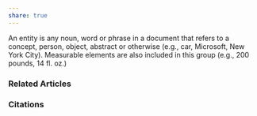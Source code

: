 ```yaml
---
share: true
---
```


An entity is any noun, word or phrase in a document that refers to a concept, person, object, abstract or otherwise (e.g., car, Microsoft, New York City). Measurable elements are also included in this group (e.g., 200 pounds, 14 fl. oz.)

### Related Articles

### Citations
